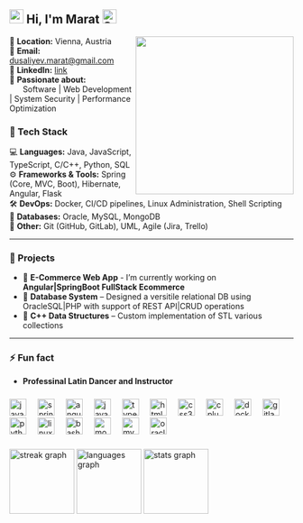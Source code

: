 ## <img src="https://user-images.githubusercontent.com/74038190/216120981-b9507c36-0e04-4469-8e27-c99271b45ba5.png" width="25"> Hi, I'm Marat <img src="https://raw.githubusercontent.com/Tarikul-Islam-Anik/Animated-Fluent-Emojis/master/Emojis/Smilies/Smiling%20Face.png" alt="Smiling Face" width="25" height="25" />

<img align="right" height="280" src="https://user-images.githubusercontent.com/74038190/212284145-bf2c01a8-c448-4f1a-b911-996024c84606.gif" />

📍 **Location:** Vienna, Austria  
📧 **Email:** dusaliyev.marat@gmail.com  
💼 **LinkedIn:** [link](https://www.linkedin.com/in/marat-dussaliyev-5741a7231/)  
🚀 **Passionate about:** <br/>
&nbsp;&nbsp;&nbsp;&nbsp;&nbsp;&nbsp;Software | Web Development | System Security | Performance Optimization




### 🔧 Tech Stack  

💻 **Languages:** Java, JavaScript, TypeScript, C/C++, Python, SQL  
⚙ **Frameworks & Tools:** Spring (Core, MVC, Boot), Hibernate, Angular, Flask  
🛠 **DevOps:** Docker, CI/CD pipelines, Linux Administration, Shell Scripting  
📂 **Databases:** Oracle, MySQL, MongoDB  
📌 **Other:** Git (GitHub, GitLab), UML, Agile (Jira, Trello)  


---


### 🌟 Projects  
- 🔭 **E-Commerce Web App** - I’m currently working on **Angular|SpringBoot FullStack Ecommerce**
- 📌 **Database System** – Designed a versitile relational DB using OracleSQL|PHP with support of REST API|CRUD operations
- 📌 **C++ Data Structures** – Custom implementation of STL various collections

---
### ⚡ Fun fact  
-  **Professinal Latin Dancer and Instructor**

###

<div align="left">
  <img src="https://cdn.jsdelivr.net/gh/devicons/devicon/icons/java/java-original.svg" height="30" alt="java logo"  />
  <img width="12" />
  <img src="https://cdn.jsdelivr.net/gh/devicons/devicon/icons/spring/spring-original.svg" height="30" alt="spring logo"  />
  <img width="12" />
  <img src="https://cdn.jsdelivr.net/gh/devicons/devicon/icons/angularjs/angularjs-original.svg" height="30" alt="angularjs logo"  />
  <img width="12" />
  <img src="https://cdn.jsdelivr.net/gh/devicons/devicon/icons/javascript/javascript-original.svg" height="30" alt="javascript logo"  />
  <img width="12" />
  <img src="https://cdn.jsdelivr.net/gh/devicons/devicon/icons/typescript/typescript-original.svg" height="30" alt="typescript logo"  />
  <img width="12" />
  <img src="https://cdn.jsdelivr.net/gh/devicons/devicon/icons/html5/html5-original.svg" height="30" alt="html5 logo"  />
  <img width="12" />
  <img src="https://cdn.jsdelivr.net/gh/devicons/devicon/icons/css3/css3-original.svg" height="30" alt="css3 logo"  />
  <img width="12" />
  <img src="https://cdn.jsdelivr.net/gh/devicons/devicon/icons/cplusplus/cplusplus-original.svg" height="30" alt="cplusplus logo"  />
  <img width="12" />
  <img src="https://cdn.jsdelivr.net/gh/devicons/devicon/icons/docker/docker-original.svg" height="30" alt="docker logo"  />
  <img width="12" />
  <img src="https://cdn.jsdelivr.net/gh/devicons/devicon/icons/gitlab/gitlab-original.svg" height="30" alt="gitlab logo"  />
  <img width="12" />
  <img src="https://cdn.jsdelivr.net/gh/devicons/devicon/icons/python/python-original.svg" height="30" alt="python logo"  />
  <img width="12" />
  <img src="https://cdn.jsdelivr.net/gh/devicons/devicon/icons/linux/linux-original.svg" height="30" alt="linux logo"  />
  <img width="12" />
  <img src="https://cdn.jsdelivr.net/gh/devicons/devicon/icons/bash/bash-original.svg" height="30" alt="bash logo"  />
  <img width="12" />
  <img src="https://cdn.jsdelivr.net/gh/devicons/devicon/icons/mongodb/mongodb-original.svg" height="30" alt="mongodb logo"  />
  <img width="12" />
  <img src="https://cdn.jsdelivr.net/gh/devicons/devicon/icons/mysql/mysql-original.svg" height="30" alt="mysql logo"  />
  <img width="12" />
  <img src="https://cdn.jsdelivr.net/gh/devicons/devicon/icons/oracle/oracle-original.svg" height="30" alt="oracle logo"  />
</div>

###

<div align="left">
  <img src="https://streak-stats.demolab.com?user=zaker1998&locale=en&mode=daily&theme=panda&hide_border=false&border_radius=5" height="115" alt="streak graph"  />
  <img src="https://github-readme-stats.vercel.app/api/top-langs?username=zaker1998&locale=en&hide_title=false&layout=compact&card_width=320&langs_count=6&theme=panda&hide_border=false" height="115" alt="languages graph"  />
  <img src="https://github-readme-stats.vercel.app/api?username=zaker1998&hide_title=false&hide_rank=false&show_icons=true&include_all_commits=true&count_private=true&disable_animations=false&theme=panda&locale=en&hide_border=false" height="115" alt="stats graph"  />
</div>
